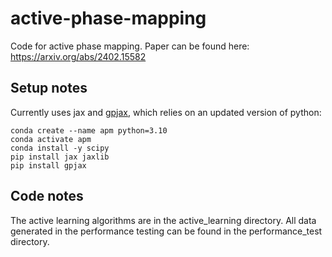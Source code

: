 # active-phase-mapping

Code for active phase mapping. Paper can be found here: https://arxiv.org/abs/2402.15582

## Setup notes

Currently uses jax and
[gpjax](https://gpjax.readthedocs.io/en/latest/installation.html), which relies
on an updated version of python:

```
conda create --name apm python=3.10
conda activate apm
conda install -y scipy
pip install jax jaxlib
pip install gpjax
```

## Code notes

The active learning algorithms are in the active_learning directory.
All data generated in the performance testing can be found in the performance_test directory. 
